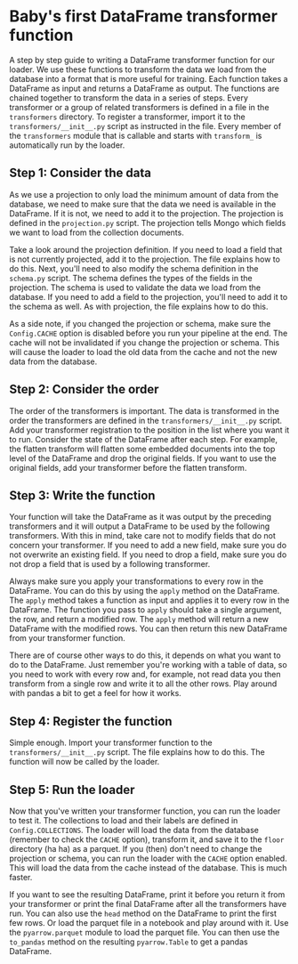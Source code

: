 # Baby's first DataFrame transformer function

A step by step guide to writing a DataFrame transformer function for our loader. We use these functions to transform the data we load from the database into a format that is more useful for training. Each function takes a DataFrame as input and returns a DataFrame as output. The functions are chained together to transform the data in a series of steps. Every transformer or a group of related transformers is defined in a file in the `transformers` directory. To register a transformer, import it to the `transformers/__init__.py` script as instructed in the file. Every member of the `transformers` module that is callable and starts with `transform_` is automatically run by the loader.

## Step 1: Consider the data
As we use a projection to only load the minimum amount of data from the database, we need to make sure that the data we need is available in the DataFrame. If it is not, we need to add it to the projection. The projection is defined in the `projection.py` script. The projection tells Mongo which fields we want to load from the collection documents.

Take a look around the projection definition. If you need to load a field that is not currently projected, add it to the projection. The file explains how to do this. Next, you'll need to also modify the schema definition in the `schema.py` script. The schema defines the types of the fields in the projection. The schema is used to validate the data we load from the database. If you need to add a field to the projection, you'll need to add it to the schema as well. As with projection, the file explains how to do this.

As a side note, if you changed the projection or schema, make sure the `Config.CACHE` option is disabled before you run your pipeline at the end. The cache will not be invalidated if you change the projection or schema. This will cause the loader to load the old data from the cache and not the new data from the database.

## Step 2: Consider the order
The order of the transformers is important. The data is transformed in the order the transformers are defined in the `transformers/__init__.py` script. Add your transformer registration to the position in the list where you want it to run. Consider the state of the DataFrame after each step. For example, the flatten transform will flatten some embedded documents into the top level of the DataFrame and drop the original fields. If you want to use the original fields, add your transformer before the flatten transform.

## Step 3: Write the function
Your function will take the DataFrame as it was output by the preceding transformers and it will output a DataFrame to be used by the following transformers. With this in mind, take care not to modify fields that do not concern your transformer. If you need to add a new field, make sure you do not overwrite an existing field. If you need to drop a field, make sure you do not drop a field that is used by a following transformer.

Always make sure you apply your transformations to every row in the DataFrame. You can do this by using the `apply` method on the DataFrame. The `apply` method takes a function as input and applies it to every row in the DataFrame. The function you pass to `apply` should take a single argument, the row, and return a modified row. The `apply` method will return a new DataFrame with the modified rows. You can then return this new DataFrame from your transformer function.

There are of course other ways to do this, it depends on what you want to do to the DataFrame. Just remember you're working with a table of data, so you need to work with every row and, for example, not read data you then transform from a single row and write it to all the other rows. Play around with pandas a bit to get a feel for how it works.

## Step 4: Register the function
Simple enough. Import your transformer function to the `transformers/__init__.py` script. The file explains how to do this. The function will now be called by the loader.

## Step 5: Run the loader
Now that you've written your transformer function, you can run the loader to test it. The collections to load and their labels are defined in `Config.COLLECTIONS`. The loader will load the data from the database (remember to check the `CACHE` option), transform it, and save it to the `floor` directory (ha ha) as a parquet. If you (then) don't need to change the projection or schema, you can run the loader with the `CACHE` option enabled. This will load the data from the cache instead of the database. This is much faster.

If you want to see the resulting DataFrame, print it before you return it from your transformer or print the final DataFrame after all the transformers have run. You can also use the `head` method on the DataFrame to print the first few rows. Or load the parquet file in a notebook and play around with it. Use the `pyarrow.parquet` module to load the parquet file. You can then use the `to_pandas` method on the resulting `pyarrow.Table` to get a pandas DataFrame.
